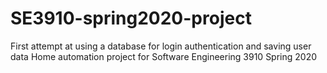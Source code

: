 # SE3910-spring2020-project
First attempt at using a database for login authentication and saving user data
Home automation project for Software Engineering 3910 Spring 2020
